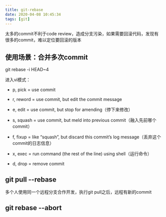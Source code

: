 ```yaml
---
title: git-rebase
date: 2020-04-08 10:45:34
tags: [git]
---
```


太多的commit不利于code review，造成分支污染，如果需要回滚代码，发现有很多的commit，难以定位要回滚的版本

## 使用场景：合并多次commit

git rebase -i HEAD~4

进入vi模式：

- p, pick = use commit

- r, reword = use commit, but edit the commit message

- e, edit = use commit, but stop for amending（停下来修改）

- s, squash = use commit, but meld into previous commit（融入先前哪个commit）

- f, fixup = like “squash”, but discard this commit’s log message（丢弃这个commit的日志信息）

- x, exec = run command (the rest of the line) using shell（运行命令）

- d, drop = remove commit

## git pull --rebase

多个人使用同一个远程分支合作开发，执行git pull之后，远程有新的commit

## git rebase --abort
